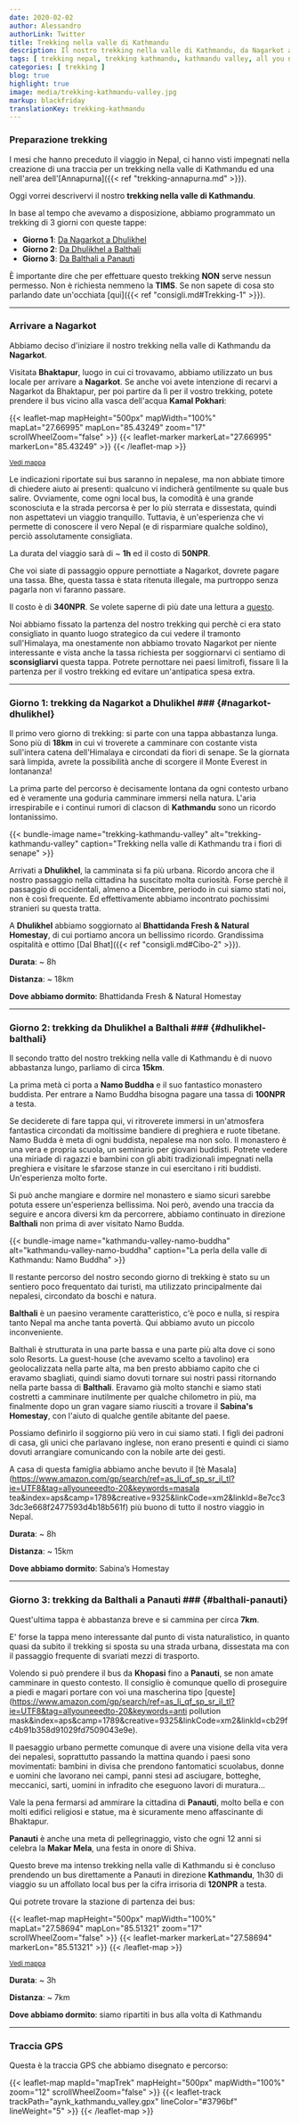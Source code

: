 ```yaml
---
date: 2020-02-02
author: Alessandro
authorLink: Twitter
title: Trekking nella valle di Kathmandu
description: Il nostro trekking nella valle di Kathmandu, da Nagarkot a Panauti.
tags: [ trekking nepal, trekking kathmandu, kathmandu valley, all you need to know, nepal all you need to know, tutto quello che devi sapere ]
categories: [ trekking ]
blog: true
highlight: true
image: media/trekking-kathmandu-valley.jpg
markup: blackfriday
translationKey: trekking-kathmandu
---
```


### **Preparazione trekking**

I mesi che hanno preceduto il viaggio in Nepal, ci hanno visti impegnati nella creazione di una traccia per un trekking nella valle di Kathmandu ed una nell'area dell'[Annapurna]({{< ref "trekking-annapurna.md" >}}).

Oggi vorrei descrivervi il nostro **trekking nella valle di Kathmandu**.

In base al tempo che avevamo a disposizione, abbiamo programmato un trekking di 3 giorni con queste tappe:

 - **Giorno 1**: [Da Nagarkot a Dhulikhel](#nagarkot-dhulikhel)
 - **Giorno 2**: [Da Dhulikhel a Balthali](#dhulikhel-balthali)
 - **Giorno 3**: [Da Balthali a Panauti](#balthali-panauti)

 È importante dire che per effettuare questo trekking **NON** serve nessun permesso. Non è richiesta nemmeno la **TIMS**. Se non sapete di cosa sto parlando date un'occhiata [qui]({{< ref "consigli.md#Trekking-1" >}}).

----------

### **Arrivare a Nagarkot**

Abbiamo deciso d'iniziare il nostro trekking nella valle di Kathmandu da **Nagarkot**.

Visitata **Bhaktapur**, luogo in cui ci trovavamo, abbiamo utilizzato un bus locale per arrivare a **Nagarkot**.
Se anche voi avete intenzione di recarvi a Nagarkot da Bhaktapur, per poi partire da lì per il vostro trekking, potete prendere il bus vicino alla vasca dell'acqua **Kamal Pokhari**:

{{< leaflet-map mapHeight="500px" mapWidth="100%" mapLat="27.66995" mapLon="85.43249" zoom="17" scrollWheelZoom="false" >}}
    {{< leaflet-marker markerLat="27.66995" markerLon="85.43249" >}}
{{< /leaflet-map >}}

<small><a href="https://www.openstreetmap.org/?mlat=27.66995&amp;mlon=85.43249#map=19/27.66995/85.43249" target="_blank">Vedi mappa</a></small>

Le indicazioni riportate sui bus saranno in nepalese, ma non abbiate timore di chiedere aiuto ai presenti: qualcuno vi indicherà gentilmente su quale bus salire.
Ovviamente, come ogni local bus, la comodità è una grande sconosciuta e la strada percorsa è per lo più sterrata e dissestata, quindi non aspettatevi un viaggio tranquillo. Tuttavia, è un'esperienza che vi permette di conoscere il vero Nepal (e di risparmiare qualche soldino), perciò assolutamente consigliata.

La durata del viaggio sarà di ~ **1h** ed il costo di **50NPR**.

Che voi siate di passaggio oppure pernottiate a Nagarkot, dovrete pagare una tassa. Bhe, questa tassa è stata ritenuta illegale, ma purtroppo senza pagarla non vi faranno passare. 

Il costo è di **340NPR**. Se volete saperne di più date una lettura a [questo](https://www.thelongestwayhome.com/travel-guides/nepal/nagarkot/nagarkot-guide.html#fees5).

Noi abbiamo fissato la partenza del nostro trekking qui perchè ci era stato consigliato in quanto luogo strategico da cui vedere il tramonto sull'Himalaya, ma onestamente non abbiamo trovato Nagarkot per niente interessante e vista anche la tassa richiesta per soggiornarvi ci sentiamo di **sconsigliarvi** questa tappa.
Potrete pernottare nei paesi limitrofi, fissare lì la partenza per il vostro trekking ed evitare un'antipatica spesa extra.

----------

### **Giorno 1: trekking da Nagarkot a Dhulikhel** ### {#nagarkot-dhulikhel}

Il primo vero giorno di trekking: si parte con una tappa abbastanza lunga. Sono più di **18km** in cui vi troverete a camminare con costante vista sull'intera catena dell'Himalaya e circondati da fiori di senape.
Se la giornata sarà limpida, avrete la possibilità anche di scorgere il Monte Everest in lontananza!

La prima parte del percorso è decisamente lontana da ogni contesto urbano ed è veramente una goduria camminare immersi nella natura. L'aria irrespirabile e i continui rumori di clacson di **Kathmandu** sono un ricordo lontanissimo.

{{< bundle-image name="trekking-kathmandu-valley" alt="trekking-kathmandu-valley" caption="Trekking nella valle di Kathmandu tra i fiori di senape" >}}

Arrivati a **Dhulikhel**, la camminata si fa più urbana. Ricordo ancora che il nostro passaggio nella cittadina ha suscitato molta curiosità. Forse perchè il passaggio di occidentali, almeno a Dicembre, periodo in cui siamo stati noi, non è così frequente. Ed effettivamente abbiamo incontrato pochissimi stranieri su questa tratta. 

A **Dhulikhel** abbiamo soggiornato al **Bhattidanda Fresh & Natural Homestay**, di cui portiamo ancora un bellissimo ricordo. Grandissima ospitalità e ottimo [Dal Bhat]({{< ref "consigli.md#Cibo-2" >}}).

**Durata**: ~ 8h

**Distanza**: ~ 18km

**Dove abbiamo dormito**: Bhattidanda Fresh & Natural Homestay

----------

### **Giorno 2: trekking da Dhulikhel a Balthali** ### {#dhulikhel-balthali}

Il secondo tratto del nostro trekking nella valle di Kathmandu è di nuovo abbastanza lungo, parliamo di circa **15km**. 

La prima metà ci porta a **Namo Buddha** e il suo fantastico monastero buddista. Per entrare a Namo Buddha bisogna pagare una tassa di **100NPR** a testa. 

Se deciderete di fare tappa qui, vi ritroverete immersi in un'atmosfera fantastica circondati da moltissime bandiere di preghiera e ruote tibetane. Namo Budda è meta di ogni buddista, nepalese ma non solo. 
Il monastero è una vera e propria scuola, un seminario per giovani buddisti. Potrete vedere una miriade di ragazzi e bambini con gli abiti tradizionali impegnati nella preghiera e visitare le sfarzose stanze in cui esercitano i riti buddisti.
Un'esperienza molto forte.

Si può anche mangiare e dormire nel monastero e siamo sicuri sarebbe potuta essere un'esperienza bellissima. 
Noi però, avendo una traccia da seguire e ancora diversi km da percorrere, abbiamo continuato in direzione **Balthali** non prima di aver visitato Namo Budda.

{{< bundle-image name="kathmandu-valley-namo-buddha" alt="kathmandu-valley-namo-buddha" caption="La perla della valle di Kathmandu: Namo Buddha" >}}

Il restante percorso del nostro secondo giorno di trekking è stato su un sentiero poco frequentato dai turisti, ma utilizzato principalmente dai nepalesi, circondato da boschi e natura.

**Balthali** è un paesino veramente caratteristico, c'è poco e nulla, si respira tanto Nepal ma anche tanta povertà. Qui abbiamo avuto un piccolo inconveniente.

Balthali è strutturata in una parte bassa e una parte più alta dove ci sono solo Resorts. 
La guest-house (che avevamo scelto a tavolino) era geolocalizzata nella parte alta, ma ben presto abbiamo capito che ci eravamo sbagliati, quindi siamo dovuti tornare sui nostri passi ritornando nella parte bassa di **Balthali**. 
Eravamo già molto stanchi e siamo stati costretti a camminare inutilmente per qualche chilometro in più, ma finalmente dopo un gran vagare siamo riusciti a trovare il **Sabina's Homestay**, con l'aiuto di qualche gentile abitante del paese.

Possiamo definirlo il soggiorno più vero in cui siamo stati. I figli dei padroni di casa, gli unici che parlavano inglese, non erano presenti e quindi ci siamo dovuti arrangiare comunicando con la nobile arte dei gesti. 

A casa di questa famiglia abbiamo anche bevuto il [tè Masala](https://www.amazon.com/gp/search/ref=as_li_qf_sp_sr_il_tl?ie=UTF8&tag=allyouneeedto-20&keywords=masala tea&index=aps&camp=1789&creative=9325&linkCode=xm2&linkId=8e7cc33dc3e668f2477593d4b18b561f) più buono di tutto il nostro viaggio in Nepal.

**Durata**: ~ 8h

**Distanza**: ~ 15km

**Dove abbiamo dormito**: Sabina’s Homestay

----------

### **Giorno 3: trekking da Balthali a Panauti** ### {#balthali-panauti}

Quest'ultima tappa è abbastanza breve e si cammina per circa **7km**. 

E' forse la tappa meno interessante dal punto di vista naturalistico, in quanto quasi da subito il trekking si sposta su una strada urbana, dissestata ma con il passaggio frequente di svariati mezzi di trasporto. 

Volendo si può prendere il bus da **Khopasi** fino a **Panauti**, se non amate camminare in questo contesto. Il consiglio è comunque quello di proseguire a piedi e magari portare con voi una mascherina tipo [queste](https://www.amazon.com/gp/search/ref=as_li_qf_sp_sr_il_tl?ie=UTF8&tag=allyouneeedto-20&keywords=anti pollution mask&index=aps&camp=1789&creative=9325&linkCode=xm2&linkId=cb29fc4b91b358d91029fd7509043e9e).

Il paesaggio urbano permette comunque di avere una visione della vita vera dei nepalesi, soprattutto passando la mattina quando i paesi sono movimentati: bambini in divisa che prendono fantomatici scuolabus, donne e uomini che lavorano nei campi, panni stesi ad asciugare, botteghe, meccanici, sarti, uomini in infradito che eseguono lavori di muratura... 

Vale la pena fermarsi ad ammirare la cittadina di **Panauti**, molto bella e con molti edifici religiosi e statue, ma è sicuramente meno affascinante di Bhaktapur.

**Panauti** è anche una meta di pellegrinaggio, visto che ogni 12 anni si celebra la **Makar Mela**, una festa in onore di Shiva.

Questo breve ma intenso trekking nella valle di Kathmandu si è concluso prendendo un bus direttamente a Panauti in direzione **Kathmandu**, 1h30 di viaggio su un affollato local bus per la cifra irrisoria di **120NPR** a testa.

Qui potrete trovare la stazione di partenza dei bus:

{{< leaflet-map mapHeight="500px" mapWidth="100%" mapLat="27.58694" mapLon="85.51321" zoom="17" scrollWheelZoom="false" >}}
    {{< leaflet-marker markerLat="27.58694" markerLon="85.51321" >}}
{{< /leaflet-map >}}

<small><a href="https://www.openstreetmap.org/?mlat=27.58694&amp;mlon=85.51321#map=19/27.58694/85.51321" target="_blank">Vedi mappa</a></small>

**Durata**: ~ 3h

**Distanza**: ~ 7km

**Dove abbiamo dormito**: siamo ripartiti in bus alla volta di Kathmandu

----------

### **Traccia GPS**

Questa è la traccia GPS che abbiamo disegnato e percorso:

{{< leaflet-map mapId="mapTrek" mapHeight="500px" mapWidth="100%" zoom="12" scrollWheelZoom="false" >}}
    {{< leaflet-track trackPath="aynk_kathmandu_valley.gpx" lineColor="#3796bf" lineWeight="5" >}}
{{< /leaflet-map >}}

